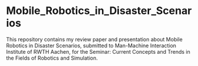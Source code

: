 # Mobile_Robotics_in_Disaster_Scenarios
This repository contains my review paper and presentation about Mobile Robotics in Disaster Scenarios, submitted to Man-Machine Interaction Institute of RWTH Aachen, for the Seminar: Current Concepts and Trends in the Fields of Robotics and Simulation. 
